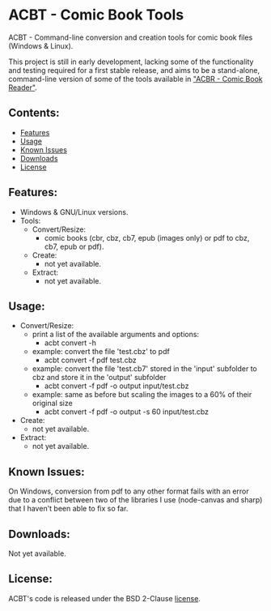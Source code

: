 # ACBT - Comic Book Tools

ACBT - Command-line conversion and creation tools for comic book files (Windows & Linux).

This project is still in early development, lacking some of the functionality and testing required for a first stable release, and aims to be a stand-alone, command-line version of some of the tools available in ["ACBR - Comic Book Reader"](https://github.com/binarynonsense/comic-book-reader).

## Contents:

- [Features](#features)
- [Usage](#usage)
- [Known Issues](#known-issues)
- [Downloads](#downloads)
- [License](#license)

## Features:

- Windows & GNU/Linux versions.
- Tools:
  - Convert/Resize:
    - comic books (cbr, cbz, cb7, epub (images only) or pdf to cbz, cb7, epub or pdf).
  - Create:
    - not yet available.
  - Extract:
    - not yet available.

## Usage:

- Convert/Resize:
  - print a list of the available arguments and options:
    - acbt convert -h
  - example: convert the file 'test.cbz' to pdf
    - acbt convert -f pdf test.cbz
  - example: convert the file 'test.cb7' stored in the 'input' subfolder to cbz and store it in the 'output' subfolder
    - acbt convert -f pdf -o output input/test.cbz
  - example: same as before but scaling the images to a 60% of their original size
    - acbt convert -f pdf -o output -s 60 input/test.cbz
- Create:
  - not yet available.
- Extract:
  - not yet available.

## Known Issues:

On Windows, conversion from pdf to any other format fails with an error due to a conflict between two of the libraries I use (node-canvas and sharp) that I haven't been able to fix so far.

## Downloads:

Not yet available.

## License:

ACBT's code is released under the BSD 2-Clause [license](./LICENSE).
